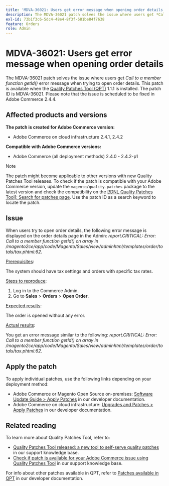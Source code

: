 ```yaml
---
title: 'MDVA-36021: Users get error message when opening order details'
description: The MDVA-36021 patch solves the issue where users get *Call to a member function getId()* error message when trying to open order details. This patch is available when the [Quality Patches Tool (QPT)](https://experienceleague.adobe.com/en/docs/commerce-knowledge-base/kb/announcements/commerce-announcements/magento-quality-patches-released-new-tool-to-self-serve-quality-patches) 1.1.1 is installed. The patch ID is MDVA-36021. Please note that the issue is scheduled to be fixed in Adobe Commerce 2.4.4.
exl-id: 73b1f3c6-5dc4-48e4-8f3f-681be84f7638
feature: Orders
role: Admin
---
```

# MDVA-36021: Users get error message when opening order details

The MDVA-36021 patch solves the issue where users get *Call to a member function getId()* error message when trying to open order details. This patch is available when the [Quality Patches Tool (QPT)](https://experienceleague.adobe.com/en/docs/commerce-knowledge-base/kb/announcements/commerce-announcements/magento-quality-patches-released-new-tool-to-self-serve-quality-patches) 1.1.1 is installed. The patch ID is MDVA-36021. Please note that the issue is scheduled to be fixed in Adobe Commerce 2.4.4.

## Affected products and versions

**The patch is created for Adobe Commerce version:**

* Adobe Commerce on cloud infrastructure 2.4.1, 2.4.2

**Compatible with Adobe Commerce versions:**

* Adobe Commerce (all deployment methods) 2.4.0 - 2.4.2-p1

>[!NOTE]
>
>The patch might become applicable to other versions with new Quality Patches Tool releases. To check if the patch is compatible with your Adobe Commerce version, update the `magento/quality-patches` package to the latest version and check the compatibility on the [[!DNL Quality Patches Tool]: Search for patches page](https://experienceleague.adobe.com/en/docs/commerce-knowledge-base/kb/announcements/commerce-announcements/magento-quality-patches-released-new-tool-to-self-serve-quality-patches). Use the patch ID as a search keyword to locate the patch.

## Issue

When users try to open order details, the following error message is displayed on the order details page in the Admin: *report.CRITICAL: Error: Call to a member function getId() on array in /magento2ce/app/code/Magento/Sales/view/adminhtml/templates/order/totals/tax.phtml:62*.

<u>Prerequisites</u>:

The system should have tax settings and orders with specific tax rates.

<u>Steps to reproduce</u>:

1. Log in to the Commerce Admin.
1. Go to **Sales** > **Orders** > **Open Order**.

<u>Expected results</u>:

The order is opened without any error.

<u>Actual results</u>:

You get an error message similar to the following: *report.CRITICAL: Error: Call to a member function getId() on array in /magento2ce/app/code/Magento/Sales/view/adminhtml/templates/order/totals/tax.phtml:62*.

## Apply the patch

To apply individual patches, use the following links depending on your deployment method:

* Adobe Commerce or Magento Open Source on-premises: [Software Update Guide > Apply Patches](https://devdocs.magento.com/guides/v2.4/comp-mgr/patching/mqp.html) in our developer documentation.
* Adobe Commerce on cloud infrastructure: [Upgrades and Patches > Apply Patches](https://devdocs.magento.com/cloud/project/project-patch.html) in our developer documentation.

## Related reading

To learn more about Quality Patches Tool, refer to:

* [Quality Patches Tool released: a new tool to self-serve quality patches](https://experienceleague.adobe.com/en/docs/commerce-knowledge-base/kb/announcements/commerce-announcements/magento-quality-patches-released-new-tool-to-self-serve-quality-patches) in our support knowledge base.
* [Check if patch is available for your Adobe Commerce issue using Quality Patches Tool](/help/support-tools/patches-available-in-qpt-tool/check-patch-for-magento-issue-with-magento-quality-patches.md) in our support knowledge base.

For info about other patches available in QPT, refer to [Patches available in QPT](https://devdocs.magento.com/quality-patches/tool.html#patch-grid) in our developer documentation.

